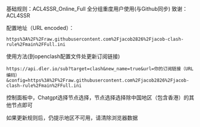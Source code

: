 基础规则：ACL4SSR_Online_Full 全分组重度用户使用(与Github同步)  致谢：ACL4SSR

配置地址（URL encoded）：

    https%3A%2F%2Fraw.githubusercontent.com%2Fjacob2826%2Fjacob-clash-rule%2Fmain%2FFull.ini

使用方法(到openclash配置文件处更新订阅链接)

    https://api.dler.io/sub?target=clash&new_name=true&url=你的订阅链接（URL编码）&config=https%3A%2F%2Fraw.githubusercontent.com%2Fjacob2826%2Fjacob-clash-rule%2Fmain%2FFull.ini
    
控制面板中，Chatgpt选择节点选择，节点选择选择除中国地区（包含香港）的其他节点即可

如果更新规则后，仍提示地区不可用，请清除浏览器数据
